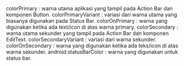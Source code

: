 colorPrimary : warna utama aplikasi yang tampil pada Action Bar dan komponen Button.
colorPrimaryVariant : variasi dari warna utama yang biasanya digunakan pada Status Bar.
colorOnPrimary : warna yang digunakan ketika ada text/icon di atas warna primary.
colorSecondary : warna utama sekunder yang tampil pada Action Bar dan komponen EditText.
colorSecondaryVariant : variasi dari warna sekunder.
colorOnSecondary : warna yang digunakan ketika ada teks/icon di atas warna sekunder.
android:statusBarColor : warna yang digunakan untuk status bar.